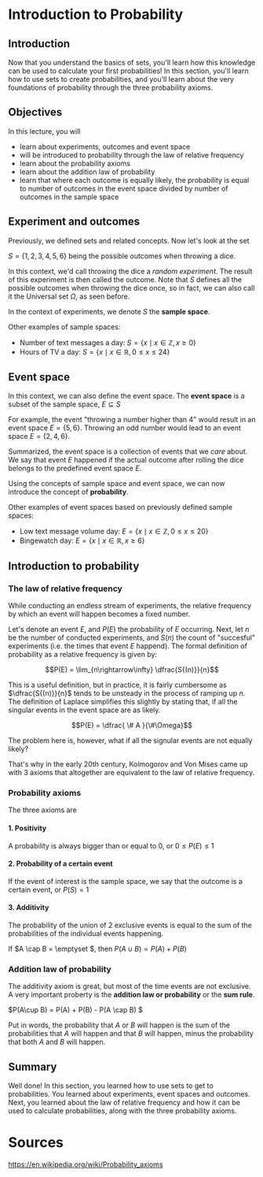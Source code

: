 
# Introduction to Probability

## Introduction

Now that you understand the basics of sets, you'll learn how this knowledge can be used to calculate your first probabilities! In this section, you'll learn how to use sets to create probabilities, and you'll learn about the very foundations of probability through the three probability axioms.

## Objectives

In this lecture, you will 

- learn about experiments, outcomes and event space
- will be introduced to probability through the law of relative frequency
- learn about the probability axioms
- learn about the addition law of probability
- learn that where each outcome is equally likely, the probability is equal to number of outcomes in the event space divided by number of outcomes in the sample space 

## Experiment and outcomes

Previously, we defined sets and related concepts. Now let's look at the set

$S= \{1,2,3,4,5,6\}$ being the possible outcomes when throwing a dice.

In this context, we'd call throwing the dice a *random experiment*. The result of this experiment is then called the outcome. Note that $S$ defines all the possible outcomes when throwing the dice once, so in fact, we can also call it the Universal set $\Omega$, as seen before.

In the context of experiments, we denote $S$ the **sample space**.

Other examples of sample spaces:
- Number of text messages a day:  $S = \{x \mid x \in \mathbb{Z}, x \geq 0\}$
- Hours of TV a day:  $S = \{x \mid x \in \mathbb{R}, 0 \leq x \leq 24 \}$

## Event space

In this context, we can also define the event space. The **event space** is a subset of the sample space, $E\subseteq S$

For example, the event "throwing a number higher than 4" would result in an event space $E= \{5,6\}$. Throwing an odd number would lead to an event space $E= \{2,4,6\}$. 


Summarized, the event space is a collection of events that we *care* about. We say that event $E$ happened if the actual outcome after rolling the dice belongs to the predefined event space  $E$.

Using the concepts of sample space and event space, we can now introduce the concept of **probability**.

Other examples of event spaces based on previously defined sample spaces:
- Low text message volume day:  $E = \{x \mid x \in \mathbb{Z}, 0 \leq x \leq 20 \}$
- Bingewatch day:  $E = \{x \mid x \in \mathbb{R}, x \geq 6 \}$

## Introduction to probability

### The law of relative frequency

While conducting an endless stream of experiments, the relative frequency by which an event will happen becomes a fixed number. 

Let's denote an event $E$, and $P(E)$ the probability of $E$ occurring. Next, let $n$ be the number of conducted experiments, and $S(n)$ the count of "succesful" experiments (i.e. the times that event $E$ happend). The formal definition of probability as a relative frequency is given by:

$$P(E) = \lim_{n\rightarrow\infty} \dfrac{S{(n)}}{n}$$

This is a useful definition, but in practice, it is fairly cumbersome as $\dfrac{S{(n)}}{n}$ tends to be unsteady in the process of ramping up $n$. The definition of Laplace simplifies this slightly by stating that, if all the singular events in the event space are as likely.

$$P(E) = \dfrac{ \# A }{\#\Omega}$$

The problem here is, however, what if all the signular events are not equally likely?

That's why in the early 20th century, Kolmogorov and Von Mises came up with 3 axioms that altogether are equivalent to the law of relative frequency.

###  Probability axioms

The three axioms are

#### 1. Positivity

A probability is always bigger than or equal to 0, or $0 \leq P(E) \leq 1$

#### 2. Probability of a certain event

If the event of interest is the sample space, we say that the outcome is a certain event, or $P(S) = 1$

#### 3. Additivity 

The probability of the union of 2 exclusive events is equal to the sum of the probabilities of the individual events happening.

If $A \cap B = \emptyset $, then $P(A\cup B) = P(A) + P(B)$ 

### Addition law of probability

The additivity axiom is great, but most of the time events are not exclusive. A very important proberty is the **addition law or probability** or the **sum rule**.

$P(A\cup B) = P(A) + P(B) - P(A \cap B) $ 

Put in words, the probability that $A$ or $B$ will happen is the sum of the probabilities that $A$ will happen and that $B$ will happen, minus the probability that both $A$ and $B$ will happen.

## Summary

Well done! In this section, you learned how to use sets to get to probabilities. You learned about experiments, event spaces and outcomes. Next, you learned about the law of relative frequency and how it can be used to calculate probabilities, along with the three probability axioms.

# Sources

https://en.wikipedia.org/wiki/Probability_axioms
